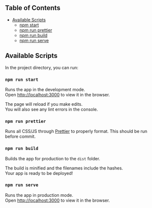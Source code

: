 ## Table of Contents

- [Available Scripts](#available-scripts)
  - [npm start](#npm-run-start)
  - [npm run prettier](#npm-run-prettier)
  - [npm run build](#npm-run-build)
  - [npm run serve](#npm-run-serve)

## Available Scripts

In the project directory, you can run:

### `npm run start`

Runs the app in the development mode.<br>
Open [http://localhost:3000](http://localhost:3000) to view it in the browser.

The page will reload if you make edits.<br>
You will also see any lint errors in the console.

### `npm run prettier`

Runs all CSS/JS through [Prettier](https://github.com/prettier/prettier) to properly format. This should be run before commit.

### `npm run build`

Builds the app for production to the `dist` folder.<br>

The build is minified and the filenames include the hashes.<br>
Your app is ready to be deployed!

### `npm run serve`

Runs the app in production mode.<br>
Open [http://localhost:3000](http://localhost:3000) to view it in the browser.
